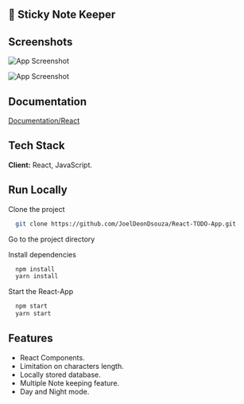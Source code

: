 ## 🚀 Sticky Note Keeper

## Screenshots 

![App Screenshot](https://jobelhome.w3spaces.com/Screenshot_2022-04-24_at_14.43.07.png?bypass-cache=04302824)

![App Screenshot](https://jobelhome.w3spaces.com/Screenshot_2022-04-24_at_14.43.11.png?bypass-cache=04309516)

## Documentation

[Documentation/React](https://reactjs.org/)

## Tech Stack

**Client:** React, JavaScript.

## Run Locally

Clone the project

```bash
  git clone https://github.com/JoelDeonDsouza/React-TODO-App.git
```

Go to the project directory


Install dependencies

```bash
  npm install
  yarn install
```

Start the React-App

```bash
  npm start
  yarn start
```

## Features

- React Components.
- Limitation on characters length.
- Locally stored database.
- Multiple Note keeping feature.
- Day and Night mode.
